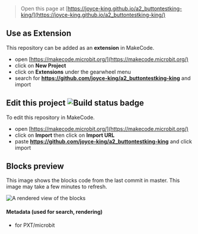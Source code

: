 
> Open this page at [https://joyce-king.github.io/a2_buttontestking-king/](https://joyce-king.github.io/a2_buttontestking-king/)

## Use as Extension

This repository can be added as an **extension** in MakeCode.

* open [https://makecode.microbit.org/](https://makecode.microbit.org/)
* click on **New Project**
* click on **Extensions** under the gearwheel menu
* search for **https://github.com/joyce-king/a2_buttontestking-king** and import

## Edit this project ![Build status badge](https://github.com/joyce-king/a2_buttontestking-king/workflows/MakeCode/badge.svg)

To edit this repository in MakeCode.

* open [https://makecode.microbit.org/](https://makecode.microbit.org/)
* click on **Import** then click on **Import URL**
* paste **https://github.com/joyce-king/a2_buttontestking-king** and click import

## Blocks preview

This image shows the blocks code from the last commit in master.
This image may take a few minutes to refresh.

![A rendered view of the blocks](https://github.com/joyce-king/a2_buttontestking-king/raw/master/.github/makecode/blocks.png)

#### Metadata (used for search, rendering)

* for PXT/microbit
<script src="https://makecode.com/gh-pages-embed.js"></script><script>makeCodeRender("{{ site.makecode.home_url }}", "{{ site.github.owner_name }}/{{ site.github.repository_name }}");</script>
